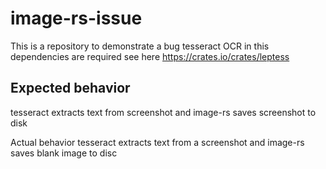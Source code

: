 # image-rs-issue
This is a repository to demonstrate a bug tesseract OCR in this dependencies are required see here https://crates.io/crates/leptess

## Expected behavior
tesseract extracts text from screenshot and image-rs saves screenshot to disk

Actual behavior
tesseract extracts text from a screenshot and image-rs saves blank image to disc
